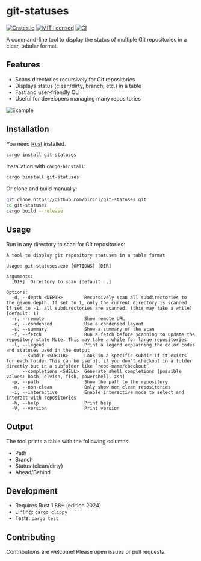 # git-statuses

[![Crates.io](https://img.shields.io/crates/v/git-statuses.svg)](https://crates.io/crates/git-statuses)
[![MIT licensed](https://img.shields.io/badge/license-MIT-blue.svg)](https://github.com/bircni/git-statuses/blob/main/LICENSE)
[![CI](https://github.com/bircni/git-statuses/actions/workflows/ci.yml/badge.svg?branch=main)](https://github.com/bircni/git-statuses/actions/workflows/ci.yml)

A command-line tool to display the status of multiple Git repositories in a clear, tabular format.

## Features

- Scans directories recursively for Git repositories
- Displays status (clean/dirty, branch, etc.) in a table
- Fast and user-friendly CLI
- Useful for developers managing many repositories

![Example](https://github.com/user-attachments/assets/ba90b3ad-affa-44e5-8fef-7204ba49fd68)

## Installation

You need [Rust](https://www.rust-lang.org/tools/install) installed.

```sh
cargo install git-statuses
```

Installation with `cargo-binstall`:

```sh
cargo binstall git-statuses
```

Or clone and build manually:

```sh
git clone https://github.com/bircni/git-statuses.git
cd git-statuses
cargo build --release
```

## Usage

Run in any directory to scan for Git repositories:

```text
A tool to display git repository statuses in a table format

Usage: git-statuses.exe [OPTIONS] [DIR]

Arguments:
  [DIR]  Directory to scan [default: .]

Options:
  -d, --depth <DEPTH>        Recursively scan all subdirectories to the given depth. If set to 1, only the current directory is scanned. If set to -1, all subdirectories are scanned. (this may take a while) [default: 1]
  -r, --remote               Show remote URL
  -c, --condensed            Use a condensed layout
  -s, --summary              Show a summary of the scan
  -f, --fetch                Run a fetch before scanning to update the repository state Note: This may take a while for large repositories
  -l, --legend               Print a legend explaining the color codes and statuses used in the output
      --subdir <SUBDIR>      Look in a specific subdir if it exists for each folder This can be useful, if you don't checkout in a folder directly but in a subfolder like `repo-name/checkout`
      --completions <SHELL>  Generate shell completions [possible values: bash, elvish, fish, powershell, zsh]
  -p, --path                 Show the path to the repository
  -n, --non-clean            Only show non clean repositories
  -i, --interactive          Enable interactive mode to select and interact with repositories
  -h, --help                 Print help
  -V, --version              Print version
```

## Output

The tool prints a table with the following columns:

- Path
- Branch
- Status (clean/dirty)
- Ahead/Behind

## Development

- Requires Rust 1.88+ (edition 2024)
- Linting: `cargo clippy`
- Tests: `cargo test`

## Contributing

Contributions are welcome! Please open issues or pull requests.
